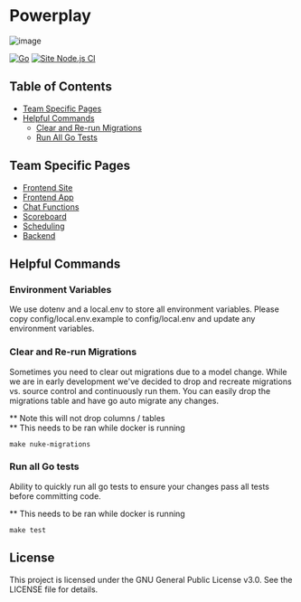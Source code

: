 # Powerplay

![image](https://github.com/jak103/powerplay/assets/16627408/4ec3df62-d760-40c6-aa57-fa63eaaaf61b)


[![Go](https://github.com/jak103/powerplay/actions/workflows/go.yml/badge.svg?branch=main)](https://github.com/jak103/powerplay/actions/workflows/go.yml)
[![Site Node.js CI](https://github.com/jak103/powerplay/actions/workflows/node.js.yml/badge.svg)](https://github.com/jak103/powerplay/actions/workflows/node.js.yml)

## Table of Contents
- [Team Specific Pages](#team-specific-pages)
- [Helpful Commands](#helpful-commands)
    - [Clear and Re-run Migrations](#clear-and-re-run-migrations)
    - [Run All Go Tests](#run-all-go-tests)

## Team Specific Pages
- [Frontend Site](/site/README.md)
- [Frontend App](/app/README.md)
- [Chat Functions]()
- [Scoreboard]()
- [Scheduling]()
- [Backend](/backend/README.md)

## Helpful Commands

### Environment Variables
We use dotenv and a local.env to store all environment variables.
Please copy config/local.env.example to config/local.env and update
any environment variables.

### Clear and Re-run Migrations
Sometimes you need to clear out migrations due to a model change. 
While we are in early development we've decided to drop and recreate
migrations vs. source control and continuously run them. You can easily
drop the migrations table and have go auto migrate any changes.

** Note this will not drop columns / tables  
** This needs to be ran while docker is running

```shell
make nuke-migrations
```

### Run all Go tests 
Ability to quickly run all go tests to ensure your changes
pass all tests before committing code.

** This needs to be ran while docker is running

```shell
make test 
```

## License

This project is licensed under the GNU General Public License v3.0. See the LICENSE file for details.
